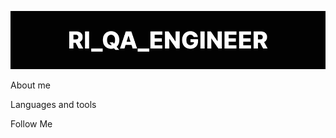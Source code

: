 [![Header](https://github.com/rafik304/rafik304/blob/main/assets/logo1.png)](https://vk.com/away.php?to=http%3A%2F%2Ft.me%2FQa_engineer_22&utf=1)

About me

Languages and tools

Follow Me
